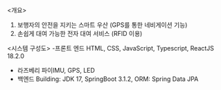 <개요> 
1. 보행자의 안전을 지키는 스마트 우산 (GPS를 통한 네비게이션 기능)
2. 손쉽게 대여 가능한 전자 대여 서비스 (RFID 이용)

<시스템 구성도> 
-프론트 엔드 HTML, CSS, JavaScript, Typescript, ReactJS 18.2.0
- 라즈베리 파이IMU, GPS, LED 
- 백엔드 Building: JDK 17, SpringBoot 3.1.2, ORM: Spring Data JPA
